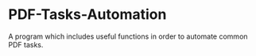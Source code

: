 # PDF-Tasks-Automation
A program which includes useful functions in order to automate common PDF tasks.
